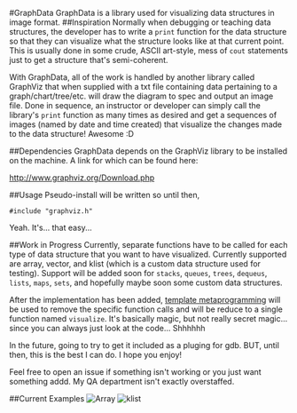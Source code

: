 #GraphData
GraphData is a library used for visualizing data structures in image format.
##Inspiration
Normally when debugging or teaching data structures, the developer has to write
a `print` function for the data structure so that they can visualize what the
structure looks like at that current point. This is usually done in some crude,
ASCII art-style, mess of `cout` statements just to get a structure that's semi-coherent.

With GraphData, all of the work is handled by another library called GraphViz that
when supplied with a txt file containing data pertaining to a graph/chart/tree/etc.
will draw the diagram to spec and output an image file. Done in sequence, 
an instructor or developer can simply call the library's `print` function as many
times as desired and get a sequences of images (named by date and time created) that
visualize the changes made to the data structure! Awesome :D

##Dependencies
GraphData depends on the GraphViz library to be installed on the machine.
A link for which can be found here:

http://www.graphviz.org/Download.php

##Usage
Pseudo-install will be written so until then,

`#include "graphviz.h"`

Yeah. It's... that easy... 

##Work in Progress
Currently, separate functions have to be called for each type of data structure
that you want to have visualized. Currently supported are array, vector, 
and klist (which is a custom data structure used for testing). Support will be
added soon for `stacks`, `queues`, `trees`, `dequeus`, `lists`, `maps`, `sets`, 
and hopefully maybe soon some custom data structures. 

After the implementation has been added, [template metaprogramming](http://i.imgur.com/zsFrWLe.gif) 
will be used to remove the specific function calls and will be reduce to 
a single function named `visualize`. It's basically magic, but not really
secret magic... since you can always just look at the code... Shhhhhh

In the future, going to try to get it included as a pluging for gdb. 
BUT, until then, this is the best I can do. I hope you enjoy!

Feel free to open an issue if something isn't working or you just want something addd. 
My QA department isn't exactly overstaffed. 

##Current Examples
![Array](http://puu.sh/hU0F3/25bdfc5b8b.png)
![klist](http://puu.sh/hU0FT/33d7cbf5d1.png)